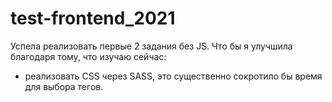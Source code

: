 # test-frontend_2021
Успела реализовать первые 2 задания без JS.
Что бы я улучшила благодаря тому, что изучаю сейчас:
- реализовать CSS через SASS, это существенно сокротило бы время для выбора тегов. 
